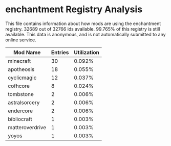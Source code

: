 # enchantment Registry Analysis

This file contains information about how mods are using the enchantment
registry. 32689 out of 32766 ids available. 99.765% of this registry is still
available. This data is anonymous, and is not automatically submitted to any
online service.


| Mod Name        | Entries | Utilization |
|-----------------|---------|-------------|
| minecraft       | 30      | 0.092%      |
| apotheosis      | 18      | 0.055%      |
| cyclicmagic     | 12      | 0.037%      |
| cofhcore        | 8       | 0.024%      |
| tombstone       | 2       | 0.006%      |
| astralsorcery   | 2       | 0.006%      |
| endercore       | 2       | 0.006%      |
| bibliocraft     | 1       | 0.003%      |
| matteroverdrive | 1       | 0.003%      |
| yoyos           | 1       | 0.003%      |
